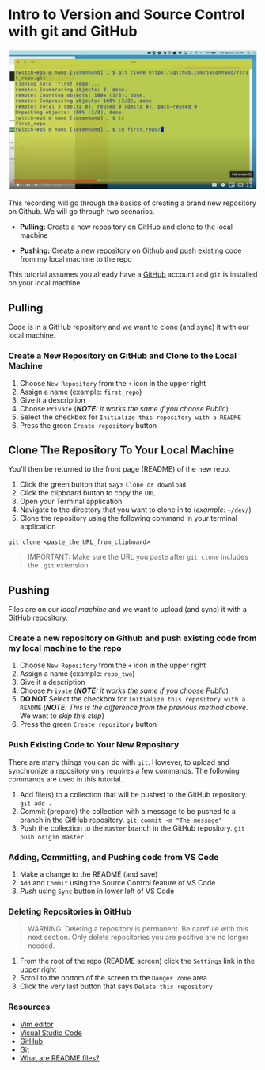 # Intro to Version and Source Control with git and GitHub

![View on Youtube](img/ep5.png)

This recording will go through the basics of creating a brand new repository on Github. We will go through two scenarios.

- **Pulling:** Create a new repository on GitHub and clone to the local machine

- **Pushing:** Create a new repository on Github and push existing code from my local machine to the repo

This tutorial assumes you already have a [GitHub](https://github.com/) account and `git` is installed on your local machine.

## Pulling

Code is in a GitHub repository and we want to clone (and sync) it with our local machine.

### Create a New Repository on GitHub and Clone to the Local Machine

1. Choose `New Repository` from the `+` icon in the upper right
2. Assign a name (example: `first_repo`)
3. Give it a description
4. Choose `Private` (***NOTE:** it works the same if you choose Public*)
5. Select the checkbox for `Initialize this repository with a README`
6. Press the green `Create repository` button

## Clone The Repository To Your Local Machine

You'll then be returned to the front page (README) of the new repo.

1. Click the green button that says `Clone or download`
2. Click the clipboard button to copy the `URL`
3. Open your Terminal application
4. Navigate to the directory that you want to clone in to (*example:* `~/dev/`)
5. Clone the repository using the following command in your terminal application

```git
git clone <paste_the_URL_from_clipboard>
```

>IMPORTANT: Make sure the URL you paste after `git clone` includes the `.git` extension.

## Pushing

Files are on our *local machine* and we want to upload (and sync) it with a GitHub repository.

### Create a new repository on Github and push existing code from my local machine to the repo

1. Choose `New Repository` from the `+` icon in the upper right
2. Assign a name (example: `repo_two`)
3. Give it a description
4. Choose `Private` (***NOTE:** it works the same if you choose Public*)
5. **DO NOT** Select the checkbox for `Initialize this repository with a README` (***NOTE**: This is the difference from the previous method above*. We want to *skip this step*)
6. Press the green `Create repository` button

### Push Existing Code to Your New Repository

There are many things you can do with `git`. However, to upload and synchronize a repository only requires a few commands.
The following commands are used in this tutorial.

1. Add file(s) to a collection that will be pushed to the GitHub repository. `git add .`
2. Commit (prepare) the collection with a message to be pushed to a branch in the GitHub repository. `git commit -m "The message"`
3. Push the collection to the `master` branch in the GitHub repository. `git push origin master`

### Adding, Committing, and Pushing code from VS Code

1. Make a change to the README (and save)
2. `Add` and `Commit` using the Source Control feature of VS Code
3. *Push* using `Sync` button in lower left of VS Code

### Deleting Repositories in GitHub

>WARNING: Deleting a repository is permanent. Be carefule with this next section. Only delete repositories you are positive are no longer needed.

1. From the root of the repo (README screen) click the `Settings` link in the upper right
2. Scroll to the bottom of the screen to the `Danger Zone` area
3. Click the very last button that says `Delete this repository`

### Resources

- [Vim editor](https://www.vim.org/)
- [Visual Studio Code](https://code.visualstudio.com/)
- [GitHub](https://github.com/)
- [Git](https://git-scm.com/downloads)
- [What are README files?](https://en.wikipedia.org/wiki/README)